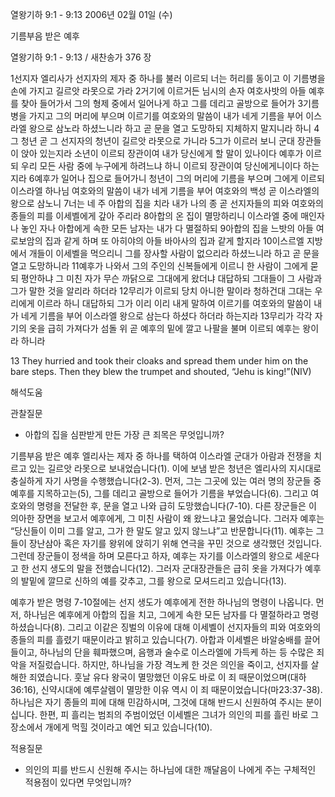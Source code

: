 열왕기하 9:1 - 9:13 
2006년 02월 01일 (수)

기름부음 받은 예후



열왕기하 9:1 - 9:13 / 새찬송가 376 장


1선지자 엘리사가 선지자의 제자 중 하나를 불러 이르되 너는 허리를 동이고 이 기름병을 손에 가지고 길르앗 라못으로 가라 2거기에 이르거든 님시의 손자 여호사밧의 아들 예후를 찾아 들어가서 그의 형제 중에서 일어나게 하고 그를 데리고 골방으로 들어가 3기름병을 가지고 그의 머리에 부으며 이르기를 여호와의 말씀이 내가 네게 기름을 부어 이스라엘 왕으로 삼노라 하셨느니라 하고 곧 문을 열고 도망하되 지체하지 말지니라 하니 4그 청년 곧 그 선지자의 청년이 길르앗 라못으로 가니라 5그가 이르러 보니 군대 장관들이 앉아 있는지라 소년이 이르되 장관이여 내가 당신에게 할 말이 있나이다 예후가 이르되 우리 모든 사람 중에 누구에게 하려느냐 하니 이르되 장관이여 당신에게니이다 하는지라 6예후가 일어나 집으로 들어가니 청년이 그의 머리에 기름을 부으며 그에게 이르되 이스라엘 하나님 여호와의 말씀이 내가 네게 기름을 부어 여호와의 백성 곧 이스라엘의 왕으로 삼노니 7너는 네 주 아합의 집을 치라 내가 나의 종 곧 선지자들의 피와 여호와의 종들의 피를 이세벨에게 갚아 주리라 8아합의 온 집이 멸망하리니 이스라엘 중에 매인자나 놓인 자나 아합에게 속한 모든 남자는 내가 다 멸절하되 9아합의 집을 느밧의 아들 여로보암의 집과 같게 하며 또 아히야의 아들 바아사의 집과 같게 할지라 10이스르엘 지방에서 개들이 이세벨을 먹으리니 그를 장사할 사람이 없으리라 하셨느니라 하고 곧 문을 열고 도망하니라 11예후가 나와서 그의 주인의 신복들에게 이르니 한 사람이 그에게 묻되 평안하냐 그 미친 자가 무슨 까닭으로 그대에게 왔더냐 대답하되 그대들이 그 사람과 그가 말한 것을 알리라 하더라 12무리가 이르되 당치 아니한 말이라 청하건대 그대는 우리에게 이르라 하니 대답하되 그가 이리 이리 내게 말하여 이르기를 여호와의 말씀이 내가 네게 기름을 부어 이스라엘 왕으로 삼는다 하셨다 하더라 하는지라 13무리가 각각 자기의 옷을 급히 가져다가 섬돌 위 곧 예후의 밑에 깔고 나팔을 불며 이르되 예후는 왕이라 하니라 

13 They hurried and took their cloaks and spread them under him on the bare steps. Then they blew the trumpet and shouted, “Jehu is king!”(NIV)

해석도움





관찰질문 
- 아합의 집을 심판받게 만든 가장 큰 죄목은 무엇입니까? 



기름부음 받은 예후 
엘리사는 제자 중 하나를 택하여 이스라엘 군대가 아람과 전쟁을 치르고 있는 길르앗 라못으로 보내었습니다(1). 이에 보냄 받은 청년은 엘리사의 지시대로 충실하게 자기 사명을 수행했습니다(2-3). 먼저, 그는 그곳에 있는 여러 명의 장군들 중 예후를 지목하고는(5), 그를 데리고 골방으로 들어가 기름을 부었습니다(6). 그리고 여호와의 명령을 전달한 후, 문을 열고 나와 급히 도망했습니다(7-10). 다른 장군들은 이 의아한 장면을 보고서 예후에게, 그 미친 사람이 왜 왔느냐고 물었습니다. 그러자 예후는 “당신들이 이미 그를 알고, 그가 한 말도 알고 있지 않느냐”고 반문합니다(11). 예후는 그들이 장난삼아 혹은 자기를 왕위에 앉히기 위해 연극을 꾸민 것으로 생각했던 것입니다. 그런데 장군들이 정색을 하며 모른다고 하자, 예후는 자기를 이스라엘의 왕으로 세운다고 한 선지 생도의 말을 전했습니다(12). 그러자 군대장관들은 급히 옷을 가져다가 예후의 발밑에 깔므로 신하의 예를 갖추고, 그를 왕으로 모셔드리고 있습니다(13). 

예후가 받은 명령 
7-10절에는 선지 생도가 예후에게 전한 하나님의 명령이 나옵니다. 먼저, 하나님은 예후에게 아합의 집을 치고, 그에게 속한 모든 남자를 다 멸절하라고 명령하셨습니다(8). 그리고 이같은 징벌의 이유에 대해 이세벨이 선지자들의 피와 여호와의 종들의 피를 흘렸기 때문이라고 밝히고 있습니다(7). 아합과 이세벨은 바알숭배를 끌어들이고, 하나님의 단을 훼파했으며, 음행과 술수로 이스라엘에 가득케 하는 등 수많은 죄악을 저질렀습니다. 하지만, 하나님을 가장 격노케 한 것은 의인을 죽이고, 선지자를 살해한 죄였습니다. 훗날 유다 왕국이 멸망했던 이유도 바로 이 죄 때문이었으며(대하36:16), 신약시대에 예루살렘이 멸망한 이유 역시 이 죄 때문이었습니다(마23:37-38). 하나님은 자기 종들의 피에 대해 민감하시며, 그것에 대해 반드시 신원하여 주시는 분이십니다. 한편, 피 흘리는 범죄의 주범이었던 이세벨은 그녀가 의인의 피를 흘린 바로 그 장소에서 개에게 먹힐 것이라고 예언 되고 있습니다(10). 



적용질문 
- 의인의 피를 반드시 신원해 주시는 하나님에 대한 깨달음이 나에게 주는 구체적인 적용점이 있다면 무엇입니까?